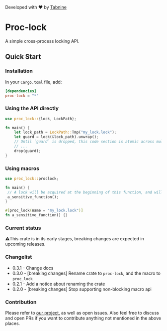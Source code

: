Developed with ❤️ by [Tabnine](https://www.tabnine.com)

# Proc-lock
A simple cross-process locking API.

## Quick Start
### Installation
In your `Cargo.toml` file, add:
```toml
[dependencies]
proc-lock = "*"
```

### Using the API directly
```rust
use proc_lock::{lock, LockPath};

fn main() {
    let lock_path = LockPath::Tmp("my_lock.lock");
    let guard = lock(&lock_path).unwrap();
    // Until `guard` is dropped, this code section is atomic across multiple processes.
    // ...
    drop(guard);
}
```

### Using macros
```rust
use proc_lock::proclock;

fn main() {
 // A lock will be acquired at the beginning of this function, and will be released at the end.
 a_sensitive_function();
}

#[proc_lock(name = "my_lock.lock")]
fn a_sensitive_function() {}
```

### Current status
⚠️This crate is in its early stages, breaking changes are expected in upcoming releases.

### Changelist
- 0.3.1 - Change docs
- 0.3.0 - [breaking changes] Rename crate to `proc-lock`, and the macro to `proc_lock`
- 0.2.1 - Add a notice about renaming the crate 
- 0.2.0 - [breaking changes] Stop supporting non-blocking macro api

### Contribution
Please refer to [our project](https://github.com/tabnine/proc-lock/projects/1), as well as open issues.
Also feel free to discuss and open PRs if you want to contribute anything not mentioned in the above places.
